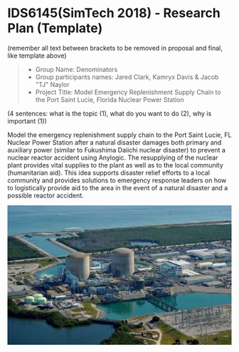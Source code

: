 # IDS6145(SimTech 2018) - Research Plan (Template)
(remember all text between brackets to be removed in proposal and final, like template above)

> * Group Name: Denominators
> * Group participants names: Jared Clark, Kamryx Davis & Jacob "TJ" Naylor
> * Project Title: Model Emergency Replenishment Supply Chain to the Port Saint Lucie, Florida Nuclear Power Station

(4 sentences: what is the topic (1), what do you want to do (2), why is important (1))

Model the emergency replenishment supply chain to the Port Saint Lucie, FL Nuclear Power Station after a natural disaster damages both primary and auxiliary power (similar to Fukushima Daiichi nuclear disaster) to prevent a nuclear reactor accident using Anylogic. The resupplying of the nuclear plant provides vital supplies to the plant as well as to the local community (humanitarian aid). This idea supports disaster relief efforts to a local community and provides solutions to emergency response leaders on how to logistically provide aid to the area in the event of a natural disaster and a possible reactor accident.

![**Saint Lucie Nuclear Power Station**](images/SLNPS.png)
